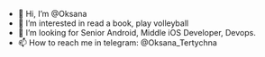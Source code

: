 - 👋 Hi, I’m @Oksana
- 👀 I’m interested in read a book, play volleyball
- 💞️ I’m looking for Senior Android, Middle iOS Developer, Devops.
- 📫 How to reach me in telegram: @Oksana_Tertychna
